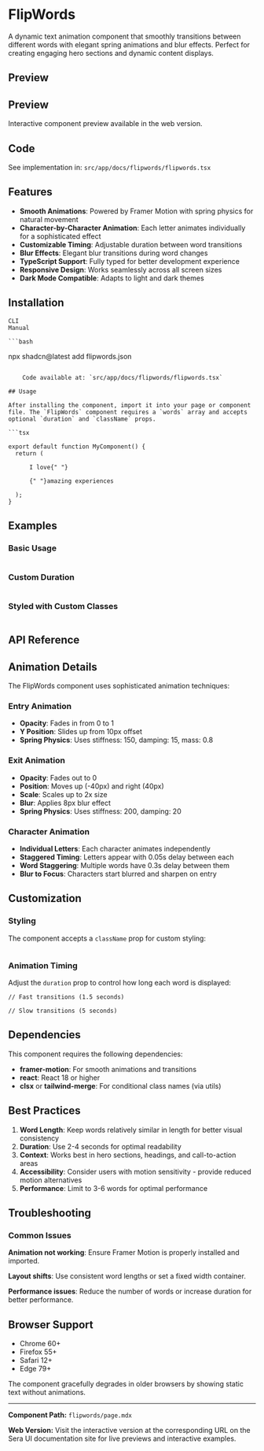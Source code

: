 # FlipWords 

A dynamic text animation component that smoothly transitions between different words with elegant spring animations and blur effects. Perfect for creating engaging hero sections and dynamic content displays.

## Preview

## Preview

Interactive component preview available in the web version.

## Code

See implementation in: `src/app/docs/flipwords/flipwords.tsx`

## Features

- **Smooth Animations**: Powered by Framer Motion with spring physics for natural movement
- **Character-by-Character Animation**: Each letter animates individually for a sophisticated effect
- **Customizable Timing**: Adjustable duration between word transitions
- **Blur Effects**: Elegant blur transitions during word changes
- **TypeScript Support**: Fully typed for better development experience
- **Responsive Design**: Works seamlessly across all screen sizes
- **Dark Mode Compatible**: Adapts to light and dark themes

## Installation

    CLI
    Manual

    ```bash
npx shadcn@latest add flipwords.json
```

    Code available at: `src/app/docs/flipwords/flipwords.tsx`

## Usage

After installing the component, import it into your page or component file. The `FlipWords` component requires a `words` array and accepts optional `duration` and `className` props.

```tsx

export default function MyComponent() {
  return (
    
      I love{" "}
      
      {" "}amazing experiences
    
  );
}
```

## Examples

### Basic Usage

```tsx

```

### Custom Duration

```tsx

```

### Styled with Custom Classes

```tsx

```

## API Reference

## Animation Details

The FlipWords component uses sophisticated animation techniques:

### Entry Animation
- **Opacity**: Fades in from 0 to 1
- **Y Position**: Slides up from 10px offset
- **Spring Physics**: Uses stiffness: 150, damping: 15, mass: 0.8

### Exit Animation
- **Opacity**: Fades out to 0
- **Position**: Moves up (-40px) and right (40px)
- **Scale**: Scales up to 2x size
- **Blur**: Applies 8px blur effect
- **Spring Physics**: Uses stiffness: 200, damping: 20

### Character Animation
- **Individual Letters**: Each character animates independently
- **Staggered Timing**: Letters appear with 0.05s delay between each
- **Word Staggering**: Multiple words have 0.3s delay between them
- **Blur to Focus**: Characters start blurred and sharpen on entry

## Customization

### Styling

The component accepts a `className` prop for custom styling:

```tsx

```

### Animation Timing

Adjust the `duration` prop to control how long each word is displayed:

```tsx
// Fast transitions (1.5 seconds)

// Slow transitions (5 seconds)

```

## Dependencies

This component requires the following dependencies:

- **framer-motion**: For smooth animations and transitions
- **react**: React 18 or higher
- **clsx** or **tailwind-merge**: For conditional class names (via utils)

## Best Practices

1. **Word Length**: Keep words relatively similar in length for better visual consistency
2. **Duration**: Use 2-4 seconds for optimal readability
3. **Context**: Works best in hero sections, headings, and call-to-action areas
4. **Accessibility**: Consider users with motion sensitivity - provide reduced motion alternatives
5. **Performance**: Limit to 3-6 words for optimal performance

## Troubleshooting

### Common Issues

**Animation not working**: Ensure Framer Motion is properly installed and imported.

**Layout shifts**: Use consistent word lengths or set a fixed width container.

**Performance issues**: Reduce the number of words or increase duration for better performance.

## Browser Support

- Chrome 60+
- Firefox 55+
- Safari 12+
- Edge 79+

The component gracefully degrades in older browsers by showing static text without animations.

---

**Component Path:** `flipwords/page.mdx`

**Web Version:** Visit the interactive version at the corresponding URL on the Sera UI documentation site for live previews and interactive examples.
